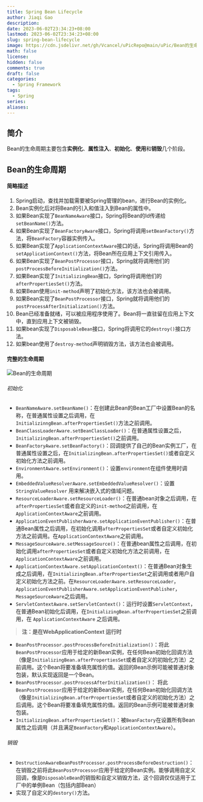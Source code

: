 ```yaml
---
title: Spring Bean Lifecycle
author: Jiaqi Gao
description: 
date: 2023-06-02T23:34:23+08:00
lastmod: 2023-06-02T23:34:23+08:00
slug: spring-bean-lifecycle
image: https://cdn.jsdelivr.net/gh/Vcancel/uPicRepo@main/uPic/Bean的生命周期.png
math: false
license: 
hidden: false
comments: true
draft: false
categories:
  - Spring Framework
tags:
  - Spring
series:
aliases:
---
```


## 简介

Bean的生命周期主要包含**实例化**、**属性注入**、**初始化**、**使用**和**销毁**几个阶段。

## Bean的生命周期

#### 简略描述

1. Spring启动，查找并加载需要被Spring管理的bean，进行Bean的实例化。
2. Bean实例化后对将Bean的引入和值注入到Bean的属性中。
3. 如果Bean实现了`BeanNameAware`接口，Spring将Bean的Id传递给`setBeanName()`方法。
4. 如果Bean实现了`BeanFactoryAware`接口，Spring将调用`setBeanFactory()`方法，将`BeanFactory`容器实例传入。
5. 如果Bean实现了`ApplicationContextAware`接口的话，Spring将调用Bean的`setApplicationContext()`方法，将Bean所在应用上下文引用传入。
6. 如果Bean实现了`BeanPostProcessor`接口，Spring就将调用他们的`postProcessBeforeInitialization()`方法。
7. 如果Bean实现了`InitializingBean`接口，Spring将调用他们的`afterPropertiesSet()`方法。
8. 如果Bean使用`init-method`声明了初始化方法，该方法也会被调用。
9. 如果Bean实现了`BeanPostProcessor`接口，Spring就将调用他们的`postProcessAfterInitialization()`方法。
10. Bean已经准备就绪，可以被应用程序使用了。Bean将一直驻留在应用上下文中，直到应用上下文被销毁。
11. 如果bean实现了`DisposableBean`接口，Spring将调用它的`destroy()`接口方法。
12. 如果bean使用了`destroy-method`声明销毁方法，该方法也会被调用。

#### 完整的生命周期

![Bean的生命周期](https://cdn.jsdelivr.net/gh/Vcancel/uPicRepo@main/uPic/Bean的生命周期.png)

###### 初始化

* `BeanNameAware.setBeanName()`：在创建此Bean的Bean工厂中设置Bean的名称，在普通属性设置之后调用，在`InitializinngBean.afterPropertiesSet()`方法之前调用。
* `BeanClassLoaderAware.setBeanClassLoader()`：在普通属性设置之后，`InitializingBean.afterPropertiesSet()`之前调用。
* `BeanFactoryAware.setBeanFactory()`：回调提供了自己的Bean实例工厂，在普通属性设置之后，在`InitializingBean.afterPropertiesSet()`或者自定义初始化方法之前调用。
* `EnvironmentAware.setEnvironment()`：设置`environment`在组件使用时调用。
* `EmbeddedValueResolverAware.setEmbeddedValueResolver()`：设置`StringValueResolver` 用来解决嵌入式的值域问题。
* `ResourceLoaderAware.setResourceLoader()`：在普通bean对象之后调用，在`afterPropertiesSet`或者自定义的`init-method`之前调用，在`ApplicationContextAware`之前调用。
* `ApplicationEventPublisherAware.setApplicationEventPublisher()`：在普通Bean属性之后调用，在初始化调用`afterPropertiesSet`或者自定义初始化方法之前调用。在`ApplicationContextAware`之前调用。
* `MessageSourceAware.setMessageSource()`：在普通bean属性之后调用，在初始化调用`afterPropertiesSet`或者自定义初始化方法之前调用，在`ApplicationContextAware`之前调用。
* `ApplicationContextAware.setApplicationContext()`：在普通Bean对象生成之后调用，在`InitializingBean.afterPropertiesSet`之前调用或者用户自定义初始化方法之前。在`ResourceLoaderAware.setResourceLoader`，`ApplicationEventPublisherAware.setApplicationEventPublisher`，`MessageSourceAware`之后调用。
* `ServletContextAware.setServletContext()`：运行时设置`ServletContext`，在普通Bean初始化后调用，在`InitializingBean.afterPropertiesSet`之前调用，在 `ApplicationContextAware` 之后调用。
> **注：是在WebApplicationContext 运行时**
* `BeanPostProcessor.postProcessBeforeInitialization()`：将此`BeanPostProcessor`应用于给定的新Bean实例，在任何Bean初始化回调方法（像是`InitializingBean.afterPropertiesSet`或者自定义的初始化方法）之前调用。这个Bean将要准备填充属性的值。返回的Bean示例可能被普通对象包装，默认实现返回是一个Bean。
* `BeanPostProcessor.postProcessAfterInitialization()`： 将此`BeanPostProcessor`应用于给定的新Bean实例，在任何Bean初始化回调方法（像是`InitializingBean.afterPropertiesSet`或者自定义的初始化方法）之后调用。这个Bean将要准备填充属性的值。返回的Bean示例可能被普通对象包装。
* `InitializingBean.afterPropertiesSet()`：被`BeanFactory`在设置所有Bean属性之后调用（并且满足`BeanFactory`和`ApplicationContextAware`）。

###### 销毁

* `DestructionAwareBeanPostProcessor.postProcessBeforeDestruction()`：在销毁之前将此`BeanPostProcessor`应用于给定的Bean实例。能够调用自定义回调，像是`DisposableBean`的销毁和自定义销毁方法，这个回调仅仅适用于工厂中的单例Bean（包括内部Bean）
* 实现了自定义的`destory()`方法。